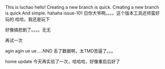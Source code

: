 ﻿This is luchao hello!
Creating a new branch is quick.
Creating a new branch is quick And simple.
hahaha
issue-101
日你大爷啊。。。。这个版本工具还师蛮好玩的
哈哈，我还是玩下

好像搞悲剧了。。。。无无

再试一次

agin agin ue ue.....NND 丢了数据啊，太TMD苦逼了。。。

home update
今天再实验了一次，哈哈哈，好像重启后好了

